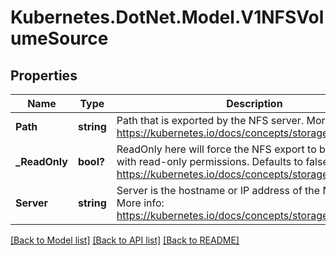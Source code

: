# Kubernetes.DotNet.Model.V1NFSVolumeSource
## Properties

Name | Type | Description | Notes
------------ | ------------- | ------------- | -------------
**Path** | **string** | Path that is exported by the NFS server. More info: https://kubernetes.io/docs/concepts/storage/volumes#nfs | 
**_ReadOnly** | **bool?** | ReadOnly here will force the NFS export to be mounted with read-only permissions. Defaults to false. More info: https://kubernetes.io/docs/concepts/storage/volumes#nfs | [optional] 
**Server** | **string** | Server is the hostname or IP address of the NFS server. More info: https://kubernetes.io/docs/concepts/storage/volumes#nfs | 

[[Back to Model list]](../README.md#documentation-for-models) [[Back to API list]](../README.md#documentation-for-api-endpoints) [[Back to README]](../README.md)

